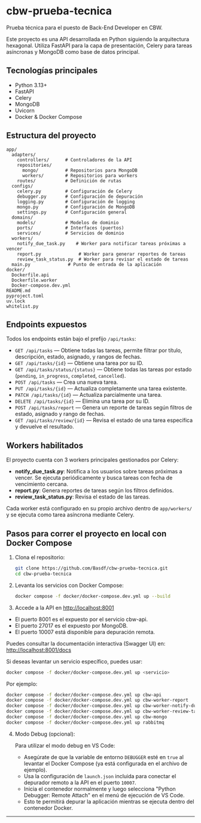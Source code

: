 
# cbw-prueba-tecnica

Prueba técnica para el puesto de Back-End Developer en CBW.

Este proyecto es una API desarrollada en Python siguiendo la arquitectura hexagonal. Utiliza FastAPI para la capa de presentación, Celery para tareas asíncronas y MongoDB como base de datos principal.

## Tecnologías principales

- Python 3.13+
- FastAPI
- Celery
- MongoDB
- Uvicorn
- Docker & Docker Compose


## Estructura del proyecto

```
app/
  adapters/
    controllers/      # Controladores de la API
    repositories/
      mongo/          # Repositorios para MongoDB
      workers/        # Repositorios para workers
    routes/           # Definición de rutas
  configs/
    celery.py         # Configuración de Celery
    debugger.py       # Configuración de depuración
    logging.py        # Configuración de logging
    mongo.py          # Configuración de MongoDB
    settings.py       # Configuración general
  domains/
    models/           # Modelos de dominio
    ports/            # Interfaces (puertos)
    services/         # Servicios de dominio
  workers/
    notify_due_task.py    # Worker para notificar tareas próximas a vencer
    report.py              # Worker para generar reportes de tareas
    review_task_status.py  # Worker para revisar el estado de tareas
  main.py              # Punto de entrada de la aplicación
docker/
  Dockerfile.api
  Dockerfile.worker
  Docker-compose.dev.yml
README.md
pyproject.toml
uv.lock
whitelist.py
```

## Endpoints expuestos

Todos los endpoints están bajo el prefijo `/api/tasks`:

- `GET /api/tasks` — Obtiene todas las tareas, permite filtrar por título, descripción, estado, asignado, y rangos de fechas.
- `GET /api/tasks/{id}` — Obtiene una tarea por su ID.
- `GET /api/tasks/status/{status}` — Obtiene todas las tareas por estado (`pending`, `in_progress`, `completed`, `cancelled`).
- `POST /api/tasks` — Crea una nueva tarea.
- `PUT /api/tasks/{id}` — Actualiza completamente una tarea existente.
- `PATCH /api/tasks/{id}` — Actualiza parcialmente una tarea.
- `DELETE /api/tasks/{id}` — Elimina una tarea por su ID.
- `POST /api/tasks/report` — Genera un reporte de tareas según filtros de estado, asignado y rango de fechas.
- `GET /api/tasks/review/{id}` — Revisa el estado de una tarea específica y devuelve el resultado.

## Workers habilitados

El proyecto cuenta con 3 workers principales gestionados por Celery:

- **notify_due_task.py**: Notifica a los usuarios sobre tareas próximas a vencer. Se ejecuta periódicamente y busca tareas con fecha de vencimiento cercana.
- **report.py**: Genera reportes de tareas según los filtros definidos.
- **review_task_status.py**: Revisa el estado de las tareas.

Cada worker está configurado en su propio archivo dentro de `app/workers/` y se ejecuta como tarea asíncrona mediante Celery.

## Pasos para correr el proyecto en local con Docker Compose

1. Clona el repositorio:
   ```sh
   git clone https://github.com/Basdf/cbw-prueba-tecnica.git
   cd cbw-prueba-tecnica
   ```

2. Levanta los servicios con Docker Compose:
   ```sh
   docker compose -f docker/docker-compose.dev.yml up --build
   ```


3. Accede a la API en [http://localhost:8001](http://localhost:8001)

  - El puerto 8001 es el expuesto por el servicio cbw-api.
  - El puerto 27017 es el expuesto por MongoDB.
  - El puerto 10007 está disponible para depuración remota.

  Puedes consultar la documentación interactiva (Swagger UI) en:
  [http://localhost:8001/docs](http://localhost:8001/docs)

   Si deseas levantar un servicio específico, puedes usar:
   ```sh
   docker compose -f docker/docker-compose.dev.yml up <servicio>
   ```
   Por ejemplo:
   ```sh
   docker compose -f docker/docker-compose.dev.yml up cbw-api
   docker compose -f docker/docker-compose.dev.yml up cbw-worker-report
   docker compose -f docker/docker-compose.dev.yml up cbw-worker-notify-due-tasks
   docker compose -f docker/docker-compose.dev.yml up cbw-worker-review-task-status
   docker compose -f docker/docker-compose.dev.yml up cbw-mongo
   docker compose -f docker/docker-compose.dev.yml up rabbitmq
   ```

4. Modo Debug (opcional):

   Para utilizar el modo debug en VS Code:
   - Asegúrate de que la variable de entorno `DEBUGGER` esté en `true` al levantar el Docker Compose (ya está configurada en el archivo de ejemplo).
   - Usa la configuración de `launch.json` incluida para conectar el depurador remoto a la API en el puerto `10007`.
   - Inicia el contenedor normalmente y luego selecciona "Python Debugger: Remote Attach" en el menú de ejecución de VS Code.
   - Esto te permitirá depurar la aplicación mientras se ejecuta dentro del contenedor Docker.

---
